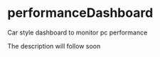 # performanceDashboard
Car style dashboard to monitor pc performance

The description will follow soon
